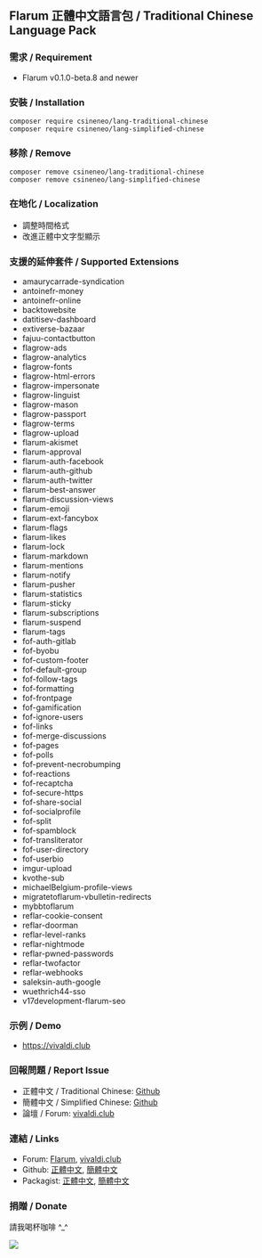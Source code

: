 ## Flarum 正體中文語言包 / Traditional Chinese Language Pack

### 需求 / Requirement
  - Flarum v0.1.0-beta.8 and newer

### 安裝 / Installation
```
composer require csineneo/lang-traditional-chinese
composer require csineneo/lang-simplified-chinese
```

### 移除 / Remove
```
composer remove csineneo/lang-traditional-chinese
composer remove csineneo/lang-simplified-chinese
```

### 在地化 / Localization
  - 調整時間格式
  - 改進正體中文字型顯示

### 支援的延伸套件 / Supported Extensions
  - amaurycarrade-syndication
  - antoinefr-money
  - antoinefr-online
  - backtowebsite
  - datitisev-dashboard
  - extiverse-bazaar
  - fajuu-contactbutton
  - flagrow-ads
  - flagrow-analytics
  - flagrow-fonts
  - flagrow-html-errors
  - flagrow-impersonate
  - flagrow-linguist
  - flagrow-mason
  - flagrow-passport
  - flagrow-terms
  - flagrow-upload
  - flarum-akismet
  - flarum-approval
  - flarum-auth-facebook
  - flarum-auth-github
  - flarum-auth-twitter
  - flarum-best-answer
  - flarum-discussion-views
  - flarum-emoji
  - flarum-ext-fancybox
  - flarum-flags
  - flarum-likes
  - flarum-lock
  - flarum-markdown
  - flarum-mentions
  - flarum-notify
  - flarum-pusher
  - flarum-statistics
  - flarum-sticky
  - flarum-subscriptions
  - flarum-suspend
  - flarum-tags
  - fof-auth-gitlab
  - fof-byobu
  - fof-custom-footer
  - fof-default-group
  - fof-follow-tags
  - fof-formatting
  - fof-frontpage
  - fof-gamification
  - fof-ignore-users
  - fof-links
  - fof-merge-discussions
  - fof-pages
  - fof-polls
  - fof-prevent-necrobumping
  - fof-reactions
  - fof-recaptcha
  - fof-secure-https
  - fof-share-social
  - fof-socialprofile
  - fof-split
  - fof-spamblock
  - fof-transliterator
  - fof-user-directory
  - fof-userbio
  - imgur-upload
  - kvothe-sub
  - michaelBelgium-profile-views
  - migratetoflarum-vbulletin-redirects
  - mybbtoflarum
  - reflar-cookie-consent
  - reflar-doorman
  - reflar-level-ranks
  - reflar-nightmode
  - reflar-pwned-passwords
  - reflar-twofactor
  - reflar-webhooks
  - saleksin-auth-google
  - wuethrich44-sso
  - v17development-flarum-seo

### 示例 / Demo
  - https://vivaldi.club 

### 回報問題 / Report Issue
  - 正體中文 / Traditional Chinese: [Github](https://github.com/Csineneo/lang-traditional-chinese/issues)
  - 簡體中文 / Simplified Chinese: [Github](https://github.com/Csineneo/lang-simplified-chinese/issues)
  - 論壇 / Forum: [vivaldi.club](https://vivaldi.club/t/flarum)

### 連結 / Links
  - Forum: [Flarum](https://discuss.flarum.org/d/17954), [vivaldi.club](https://vivaldi.club/d/8298)
  - Github: [正體中文](https://github.com/Csineneo/lang-traditional-chinese), [簡體中文](https://github.com/Csineneo/lang-simplified-chinese)
  - Packagist: [正體中文](https://packagist.org/packages/csineneo/lang-traditional-chinese), [簡體中文](https://packagist.org/packages/csineneo/lang-simplified-chinese)

### 捐贈 / Donate
請我喝杯咖啡 \^_\^

![](https://awk.tw/assets/images/reward.jpg)
